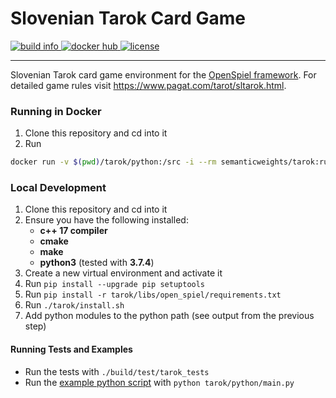 # Slovenian Tarok Card Game
<a href="https://circleci.com/gh/semanticweights/tarok">
  <img src="https://img.shields.io/circleci/build/github/semanticweights/tarok?style=flat-square" alt="build info"/>
</a>
<a href="https://hub.docker.com/repository/docker/semanticweights/tarok/tags">
  <img src="https://img.shields.io/docker/pulls/semanticweights/tarok?color=ff69b4&style=flat-square" alt="docker hub"/>
</a>
<a href="https://github.com/semanticweights/tarok/blob/master/LICENSE">
  <img src="https://img.shields.io/github/license/semanticweights/tarok?color=blue&style=flat-square" alt="license"/>
</a>

---

Slovenian Tarok card game environment for the [OpenSpiel framework](https://github.com/deepmind/open_spiel). For detailed game rules visit https://www.pagat.com/tarot/sltarok.html.

### Running in Docker
1. Clone this repository and cd into it
2. Run
```bash
docker run -v $(pwd)/tarok/python:/src -i --rm semanticweights/tarok:run-5dd69a1 python3 /src/main.py
```

### Local Development
1. Clone this repository and cd into it
2. Ensure you have the following installed:
    - **c++ 17 compiler**
    - **cmake**
    - **make**
    - **python3** (tested with **3.7.4**)
3. Create a new virtual environment and activate it
4. Run `pip install --upgrade pip setuptools`
5. Run `pip install -r tarok/libs/open_spiel/requirements.txt`
6. Run `./tarok/install.sh`
7. Add python modules to the python path (see output from the previous step)

#### Running Tests and Examples
- Run the tests with `./build/test/tarok_tests`
- Run the [example python script](tarok/python/main.py) with `python tarok/python/main.py`
